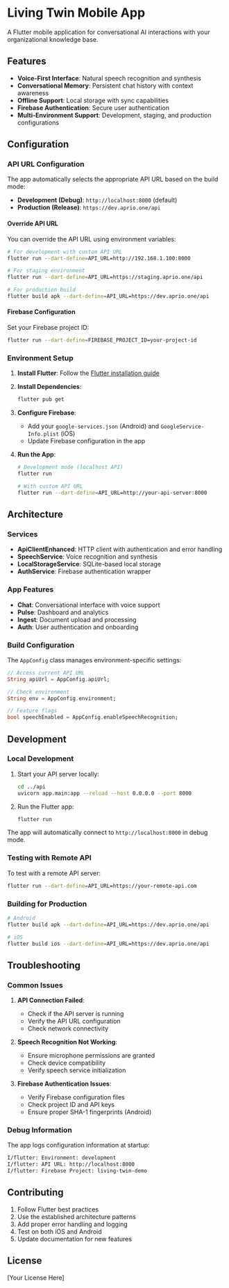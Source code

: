 # Living Twin Mobile App

A Flutter mobile application for conversational AI interactions with your organizational knowledge base.

## Features

- **Voice-First Interface**: Natural speech recognition and synthesis
- **Conversational Memory**: Persistent chat history with context awareness
- **Offline Support**: Local storage with sync capabilities
- **Firebase Authentication**: Secure user authentication
- **Multi-Environment Support**: Development, staging, and production configurations

## Configuration

### API URL Configuration

The app automatically selects the appropriate API URL based on the build mode:

- **Development (Debug)**: `http://localhost:8000` (default)
- **Production (Release)**: `https://dev.aprio.one/api`

#### Override API URL

You can override the API URL using environment variables:

```bash
# For development with custom API URL
flutter run --dart-define=API_URL=http://192.168.1.100:8000

# For staging environment
flutter run --dart-define=API_URL=https://staging.aprio.one/api

# For production build
flutter build apk --dart-define=API_URL=https://dev.aprio.one/api
```

#### Firebase Configuration

Set your Firebase project ID:

```bash
flutter run --dart-define=FIREBASE_PROJECT_ID=your-project-id
```

### Environment Setup

1. **Install Flutter**: Follow the [Flutter installation guide](https://flutter.dev/docs/get-started/install)

2. **Install Dependencies**:

   ```bash
   flutter pub get
   ```

3. **Configure Firebase**:
   - Add your `google-services.json` (Android) and `GoogleService-Info.plist` (iOS)
   - Update Firebase configuration in the app

4. **Run the App**:

   ```bash
   # Development mode (localhost API)
   flutter run
   
   # With custom API URL
   flutter run --dart-define=API_URL=http://your-api-server:8000
   ```

## Architecture

### Services

- **ApiClientEnhanced**: HTTP client with authentication and error handling
- **SpeechService**: Voice recognition and synthesis
- **LocalStorageService**: SQLite-based local storage
- **AuthService**: Firebase authentication wrapper

### App Features

- **Chat**: Conversational interface with voice support
- **Pulse**: Dashboard and analytics
- **Ingest**: Document upload and processing
- **Auth**: User authentication and onboarding

### Build Configuration

The `AppConfig` class manages environment-specific settings:

```dart
// Access current API URL
String apiUrl = AppConfig.apiUrl;

// Check environment
String env = AppConfig.environment;

// Feature flags
bool speechEnabled = AppConfig.enableSpeechRecognition;
```

## Development

### Local Development

1. Start your API server locally:

   ```bash
   cd ../api
   uvicorn app.main:app --reload --host 0.0.0.0 --port 8000
   ```

2. Run the Flutter app:

   ```bash
   flutter run
   ```

The app will automatically connect to `http://localhost:8000` in debug mode.

### Testing with Remote API

To test with a remote API server:

```bash
flutter run --dart-define=API_URL=https://your-remote-api.com
```

### Building for Production

```bash
# Android
flutter build apk --dart-define=API_URL=https://dev.aprio.one/api

# iOS
flutter build ios --dart-define=API_URL=https://dev.aprio.one/api
```

## Troubleshooting

### Common Issues

1. **API Connection Failed**:
   - Check if the API server is running
   - Verify the API URL configuration
   - Check network connectivity

2. **Speech Recognition Not Working**:
   - Ensure microphone permissions are granted
   - Check device compatibility
   - Verify speech service initialization

3. **Firebase Authentication Issues**:
   - Verify Firebase configuration files
   - Check project ID and API keys
   - Ensure proper SHA-1 fingerprints (Android)

### Debug Information

The app logs configuration information at startup:

```bash
I/flutter: Environment: development
I/flutter: API URL: http://localhost:8000
I/flutter: Firebase Project: living-twin-demo
```

## Contributing

1. Follow Flutter best practices
2. Use the established architecture patterns
3. Add proper error handling and logging
4. Test on both iOS and Android
5. Update documentation for new features

## License

[Your License Here]
